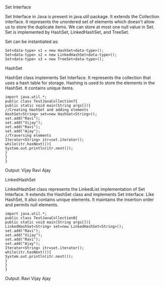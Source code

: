 Set Interface

Set Interface in Java is present in java.util package. It extends the Collection interface. It represents the unordered set of elements which doesn't allow us to store the duplicate items. We can store at most one null value in Set. Set is implemented by HashSet, LinkedHashSet, and TreeSet.

Set can be instantiated as:

    Set<data-type> s1 = new HashSet<data-type>();  
    Set<data-type> s2 = new LinkedHashSet<data-type>();  
    Set<data-type> s3 = new TreeSet<data-type>();  
    

HashSet

HashSet class implements Set Interface. It represents the collection that uses a hash table for storage. Hashing is used to store the elements in the HashSet. It contains unique items.

    import java.util.*;  
    public class TestJavaCollection7{  
    public static void main(String args[]){  
    //Creating HashSet and adding elements  
    HashSet<String> set=new HashSet<String>();  
    set.add("Ravi");  
    set.add("Vijay");  
    set.add("Ravi");  
    set.add("Ajay");  
    //Traversing elements  
    Iterator<String> itr=set.iterator();  
    while(itr.hasNext()){  
    System.out.println(itr.next());  
    }  
    }  
    }  
Output:
Vijay
Ravi
Ajay


LinkedHashSet

LinkedHashSet class represents the LinkedList implementation of Set Interface. It extends the HashSet class and implements Set interface. Like HashSet, It also contains unique elements. It maintains the insertion order and permits null elements.

    import java.util.*;  
    public class TestJavaCollection8{  
    public static void main(String args[]){  
    LinkedHashSet<String> set=new LinkedHashSet<String>();  
    set.add("Ravi");  
    set.add("Vijay");  
    set.add("Ravi");  
    set.add("Ajay");  
    Iterator<String> itr=set.iterator();  
    while(itr.hasNext()){  
    System.out.println(itr.next());  
    }  
    }  
    }  
Output:
Ravi
Vijay
Ajay
